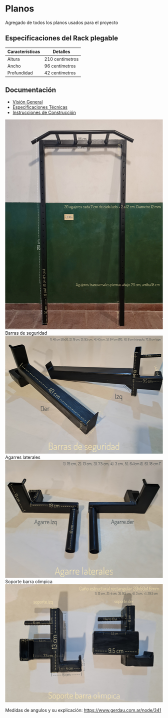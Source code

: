 # Planos
Agregado de todos los planos usados para el proyecto

## Especificaciones del Rack plegable

| Características | Detalles                   |
| -------------- | --------------------------- |
| Altura         | 210 centímetros             |
| Ancho          | 96 centímetros              |
| Profundidad    | 42 centímetros              |


## Documentación
- [Visión General](./docs/overview.md)
- [Especificaciones Técnicas](./docs/specifications.md)
- [Instrucciones de Construcción](./docs/instructions.md)

<img src="/images/1000033193-01.jpg" width="580">
Barras de seguridad
<img src="/images/1000033256-01.jpeg" width="580">
Agarres laterales
<img src="/images/1000033254-01.jpeg" width="580">
Soporte barra olimpica
<img src="/images/1000033245-01.jpeg" width= "580">


Medidas de angulos y su explicación:
https://www.gerdau.com.ar/node/341
